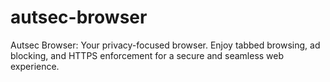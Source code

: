 # autsec-browser
Autsec Browser: Your privacy-focused browser. Enjoy tabbed browsing, ad blocking, and HTTPS enforcement for a secure and seamless web experience.
